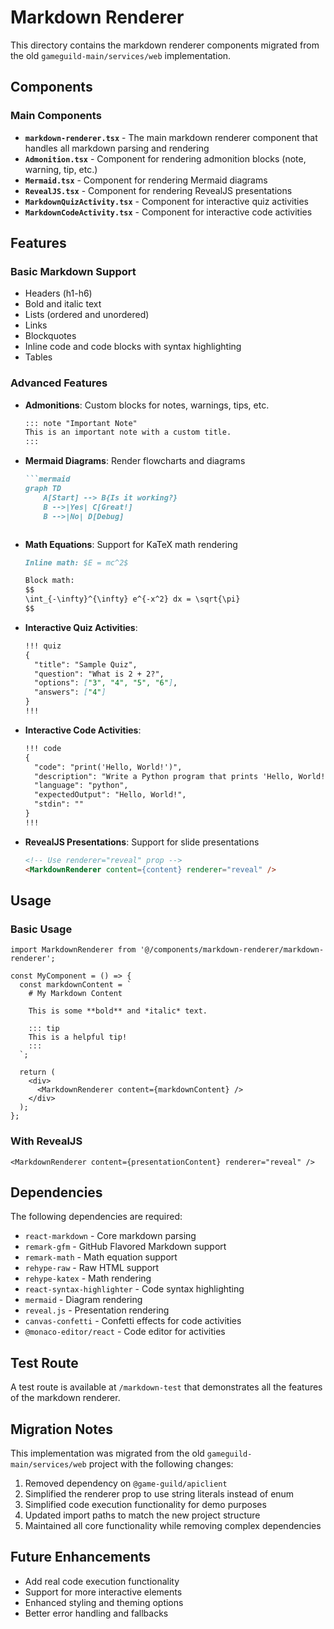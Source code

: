 # Markdown Renderer

This directory contains the markdown renderer components migrated from the old `gameguild-main/services/web` implementation.

## Components

### Main Components

- **`markdown-renderer.tsx`** - The main markdown renderer component that handles all markdown parsing and rendering
- **`Admonition.tsx`** - Component for rendering admonition blocks (note, warning, tip, etc.)
- **`Mermaid.tsx`** - Component for rendering Mermaid diagrams
- **`RevealJS.tsx`** - Component for rendering RevealJS presentations
- **`MarkdownQuizActivity.tsx`** - Component for interactive quiz activities
- **`MarkdownCodeActivity.tsx`** - Component for interactive code activities

## Features

### Basic Markdown Support
- Headers (h1-h6)
- Bold and italic text
- Lists (ordered and unordered)
- Links
- Blockquotes
- Inline code and code blocks with syntax highlighting
- Tables

### Advanced Features
- **Admonitions**: Custom blocks for notes, warnings, tips, etc.
  ```markdown
  ::: note "Important Note"
  This is an important note with a custom title.
  :::
  ```

- **Mermaid Diagrams**: Render flowcharts and diagrams
  ```markdown
  ```mermaid
  graph TD
      A[Start] --> B{Is it working?}
      B -->|Yes| C[Great!]
      B -->|No| D[Debug]
  ```
  ```

- **Math Equations**: Support for KaTeX math rendering
  ```markdown
  Inline math: $E = mc^2$
  
  Block math:
  $$
  \int_{-\infty}^{\infty} e^{-x^2} dx = \sqrt{\pi}
  $$
  ```

- **Interactive Quiz Activities**:
  ```markdown
  !!! quiz
  {
    "title": "Sample Quiz",
    "question": "What is 2 + 2?",
    "options": ["3", "4", "5", "6"],
    "answers": ["4"]
  }
  !!!
  ```

- **Interactive Code Activities**:
  ```markdown
  !!! code
  {
    "code": "print('Hello, World!')",
    "description": "Write a Python program that prints 'Hello, World!'",
    "language": "python",
    "expectedOutput": "Hello, World!",
    "stdin": ""
  }
  !!!
  ```

- **RevealJS Presentations**: Support for slide presentations
  ```markdown
  <!-- Use renderer="reveal" prop -->
  <MarkdownRenderer content={content} renderer="reveal" />
  ```

## Usage

### Basic Usage
```tsx
import MarkdownRenderer from '@/components/markdown-renderer/markdown-renderer';

const MyComponent = () => {
  const markdownContent = `
    # My Markdown Content
    
    This is some **bold** and *italic* text.
    
    ::: tip
    This is a helpful tip!
    :::
  `;

  return (
    <div>
      <MarkdownRenderer content={markdownContent} />
    </div>
  );
};
```

### With RevealJS
```tsx
<MarkdownRenderer content={presentationContent} renderer="reveal" />
```

## Dependencies

The following dependencies are required:

- `react-markdown` - Core markdown parsing
- `remark-gfm` - GitHub Flavored Markdown support
- `remark-math` - Math equation support
- `rehype-raw` - Raw HTML support
- `rehype-katex` - Math rendering
- `react-syntax-highlighter` - Code syntax highlighting
- `mermaid` - Diagram rendering
- `reveal.js` - Presentation rendering
- `canvas-confetti` - Confetti effects for code activities
- `@monaco-editor/react` - Code editor for activities

## Test Route

A test route is available at `/markdown-test` that demonstrates all the features of the markdown renderer.

## Migration Notes

This implementation was migrated from the old `gameguild-main/services/web` project with the following changes:

1. Removed dependency on `@game-guild/apiclient`
2. Simplified the renderer prop to use string literals instead of enum
3. Simplified code execution functionality for demo purposes
4. Updated import paths to match the new project structure
5. Maintained all core functionality while removing complex dependencies

## Future Enhancements

- Add real code execution functionality
- Support for more interactive elements
- Enhanced styling and theming options
- Better error handling and fallbacks 
